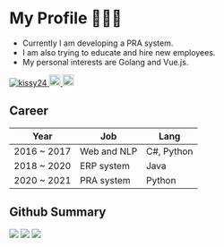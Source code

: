 # My Profile 🧑🏻‍💻

- Currently I am developing a PRA system.
- I am also trying to educate and hire new employees.
- My personal interests are Golang and Vue.js.

<p align="left"> 
  <a href="https://github.com/kissy24/kissy24/">
    <img src="https://komarev.com/ghpvc/?username=kissy24" alt="kissy24" />
  </a>
  <a href="http://twitter.com/kissy_24">
    <img height="20" src="https://img.shields.io/twitter/follow/kissy_24?label=Twitter&logo=twitter&style=flat" />
  </a>
  <a href="https://github.com/kissy24">
    <img height="20" src="https://img.shields.io/github/followers/kissy24?label=follow&logo=github&style=flat" />
  </a>
</p>

## Career

| Year | Job | Lang |
| --- | --- | --- |
| 2016 ~ 2017 | Web and NLP | C#, Python |
| 2018 ~ 2020 | ERP system | Java |
| 2020 ~ 2021 | PRA system | Python |

## Github Summary
![](https://github-profile-summary-cards.vercel.app/api/cards/profile-details?username=kissy24&theme=monokai)
![](https://github-profile-summary-cards.vercel.app/api/cards/repos-per-language?username=kissy24&theme=monokai)
![](https://github-profile-summary-cards.vercel.app/api/cards/most-commit-language?username=kissy24&theme=monokai)
